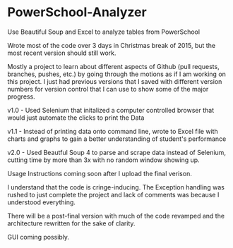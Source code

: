# PowerSchool-Analyzer
Use Beautiful Soup and Excel to analyze tables from PowerSchool

Wrote most of the code over 3 days in Christmas break of 2015, but the most recent version should still work.

Mostly a project to learn about different aspects of Github (pull requests, branches, pushes, etc.) by going through the motions as if I am working on this project. I just had previous versions that I saved with different version numbers for version control that I can use to show some of the major progress.

v1.0 - Used Selenium that initalized a computer controlled browser that would just automate the clicks to print the Data

v1.1 - Instead of printing data onto command line, wrote to Excel file with charts and graphs to gain a better understanding of student's performance

v2.0 - Used Beautful Soup 4 to parse and scrape data instead of Selenium, cutting time by more than 3x with no random window showing up.

Usage Instructions coming soon after I upload the final verison.

I understand that the code is cringe-inducing. The Exception handling was rushed to just complete the project and lack of comments was because I understood everything.

There will be a post-final version with much of the code revamped and the architecture rewritten for the sake of clarity.

GUI coming possibly.


